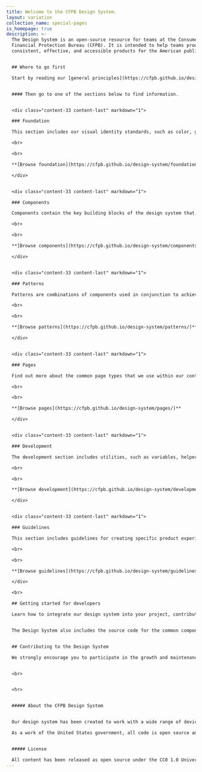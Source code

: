 ```yaml
---
title: Welcome to the CFPB Design System.
layout: variation
collection_name: special-pages
is_homepage: true
description: >-
  The Design System is an open-source resource for teams at the Consumer
  Financial Protection Bureau (CFPB). It is intended to help teams produce
  consistent, effective, and accessible products for the American public


  ## Where to go first

  Start by reading our [general principles](https://cfpb.github.io/design-system/foundation/general-principles), which form the strategic underpinnings for the CFPB’s design and development standards, and [accessibility principles](https://cfpb.github.io/design-system/foundation/accessibility), which lay the foundation for ensuring that our web content is available for all users. 


  #### Then go to one of the sections below to find information.


  <div class="content-33 content-last" markdown="1">

  ### Foundation

  This section includes our visual identity standards, such as color, grid, and typography. It forms the foundation for the CFPB’s website and external-facing materials. 

  <br>

  <br>

  **[Browse foundation](https://cfpb.github.io/design-system/foundation/)**

  </div>


  <div class="content-33 content-last" markdown="1">

  ### Components

  Components contain the key building blocks of the design system that, when combined, can be used to create a website. Examples of components include buttons, text inputs, tables, and alerts. 

  <br>

  <br>

  **[Browse components](https://cfpb.github.io/design-system/components/)**

  </div>


  <div class="content-33 content-last" markdown="1">

  ### Patterns

  Patterns are combinations of components used in conjunction to achieve a goal. Interaction patterns are best practice design solutions to common user tasks. Layout patterns are used by designers to organize content into clear, accessible web pages. 

  <br>

  <br>

  **[Browse patterns](https://cfpb.github.io/design-system/patterns/)**

  </div>


  <div class="content-33 content-last" markdown="1">

  ### Pages

  Find out more about the common page types that we use within our content management system, which are documented for easy reference. 

  <br>

  <br>

  **[Browse pages](https://cfpb.github.io/design-system/pages/)**

  </div>


  <div class="content-33 content-last" markdown="1">

  ### Development

  The development section includes utilities, such as variables, helper classes, and mixins, and layout options, such as blocks. 

  <br>

  <br>

  **[Browse development](https://cfpb.github.io/design-system/development/)** 

  </div>


  <div class="content-33 content-last" markdown="1">

  ### Guidelines

  This section includes guidelines for creating specific product experiences not covered in other sections. 

  <br>

  <br>

  **[Browse guidelines](https://cfpb.github.io/design-system/guidelines/)** 

  </div>

  <br>

  ## Getting started for developers 

  Learn how to integrate our design system into your project, contribute to the code base, and update the documentation. [Get started](https://github.com/cfpb/design-system/blob/master/CONTRIBUTING.md).


  The Design System also includes the source code for the common components that power the design of [consumerfinance.gov](https://www.consumerfinance.gov). [View source code on github]((https://github.com/cfpb/design-system) ).


  ## Contributing to the Design System

  We strongly encourage you to participate in the growth and maintenance of the Design System. To make contribution easier, the Design System is built on a tool called Netlify CMS, which allows for editing of pages in a web browser, without needing to use git or other command-line tools. [View instructions for contributing to the Design System](https://cfpb.github.io/design-system/updating-this-website/).


  <br>


  <hr>


  ##### About the CFPB Design System


  Our design system has been created to work with a wide range of devices and browsers. Following a modern, mobile first responsive approach, sites built with our Design System easily adapt to a wide range of screen sizes, all while carefully following accessibility best practices.

  As a work of the United States government, all code is open source and in the public domain. We encourage you to use this framework in your own projects and to contribute back.


  ##### License

  All content has been released as open source under the CC0 1.0 Universal Public Domain Dedication, and we’d love for other agencies, developers, or groups to adapt it for their own use.
---
```

